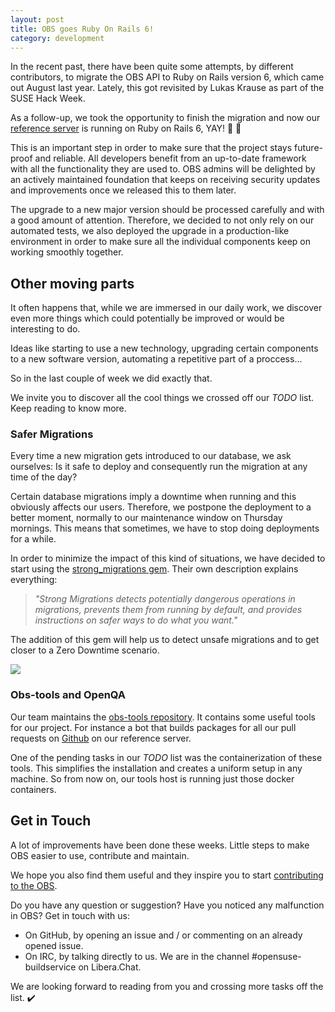 ```yaml
---
layout: post
title: OBS goes Ruby On Rails 6!
category: development
---
```


In the recent past, there have been quite some attempts, by different contributors, to migrate the OBS API to Ruby on Rails version 6, which came out August last year. Lately, this got revisited by Lukas Krause as part of the SUSE Hack Week.

As a follow-up, we took the opportunity to finish the migration and now our [reference server](https://build.opensuse.org) is running on Ruby on Rails 6, YAY! :clap: :clap:

This is an important step in order to make sure that the project stays future-proof and reliable. All developers benefit from an up-to-date framework with all the functionality they are used to. OBS admins will be delighted by an actively maintained foundation that keeps on receiving security updates and improvements once we released this to them later.

The upgrade to a new major version should be processed carefully and with a good amount of attention.
Therefore, we decided to not only rely on our automated tests, we also deployed the upgrade in a production-like environment in order to make sure all the individual components keep on working smoothly together.

## Other moving parts

It often happens that, while we are immersed in our daily work, we discover even more things which could potentially be improved or would be interesting to do.

Ideas like starting to use a new technology, upgrading certain components to a new software version, automating a repetitive part of a proccess...

So in the last couple of week we did exactly that.

We invite you to discover all the cool things we crossed off our _TODO_ list. Keep reading to know more.

### Safer Migrations

Every time a new migration gets introduced to our database, we ask ourselves: Is it safe to deploy and consequently run the migration at any time of the day?

Certain database migrations imply a downtime when running and this obviously affects our users. Therefore, we postpone the deployment to a better moment, normally to our maintenance window on Thursday mornings. This means that sometimes, we have to stop doing deployments for a while.

In order to minimize the impact of this kind of situations, we have decided to start using the [strong_migrations gem](https://github.com/ankane/strong_migrations). Their own description explains everything:

> _"Strong Migrations detects potentially dangerous operations in migrations, prevents them from running by default, and provides instructions on safer ways to do what you want."_

The addition of this gem will help us to detect unsafe migrations and to get closer to a Zero Downtime scenario.

<img src="https://media.giphy.com/media/3og0IAQG2BtR13joe4/giphy-downsized.gif"/>

### Obs-tools and OpenQA

Our team maintains the [obs-tools repository](https://github.com/openSUSE/obs-tools). It contains some useful tools for our project. For instance a bot that builds packages for all our pull requests on [Github](https://github.com/openSUSE/open-build-service/pulls) on our reference server.

One of the pending tasks in our _TODO_ list was the containerization of these tools. This simplifies the installation and creates a uniform setup in any machine. So from now on, our tools host is running just those docker containers.

## Get in Touch

A lot of improvements have been done these weeks. Little steps to make OBS easier to use, contribute and maintain.

We hope you also find them useful and they inspire you to start [contributing to the OBS](https://github.com/openSUSE/open-build-service/blob/master/CONTRIBUTING.md).

Do you have any question or suggestion? Have you noticed any malfunction in OBS? Get in touch with us:

- On GitHub, by opening an issue and / or commenting on an already opened issue.
- On IRC, by talking directly to us. We are in the channel #opensuse-buildservice on Libera.Chat.

We are looking forward to reading from you and crossing more tasks off the list.  :heavy_check_mark:
